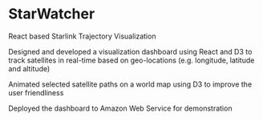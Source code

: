 # StarWatcher
React based Starlink Trajectory Visualization

Designed and developed a visualization dashboard using React and D3 to track satellites in real-time based on geo-locations (e.g. longitude, latitude and altitude)

Animated selected satellite paths on a world map using D3 to improve the user friendliness

Deployed the dashboard to Amazon Web Service for demonstration 

